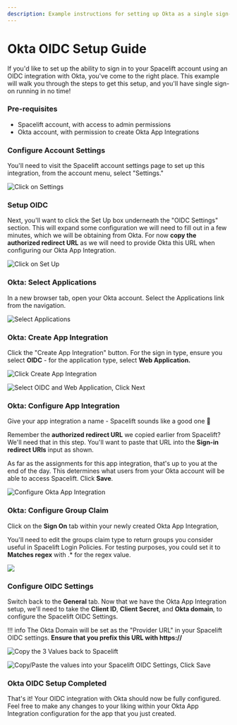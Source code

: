 ```yaml
---
description: Example instructions for setting up Okta as a single sign-on source via OIDC.
---
```


# Okta OIDC Setup Guide

If you'd like to set up the ability to sign in to your Spacelift account using an OIDC integration with Okta, you've come to the right place. This example will walk you through the steps to get this setup, and you'll have single sign-on running in no time!

### Pre-requisites

* Spacelift account, with access to admin permissions
* Okta account, with permission to create Okta App Integrations

### Configure Account Settings

You'll need to visit the Spacelift account settings page to set up this integration, from the account menu, select "Settings."

![Click on Settings](../../assets/screenshots/account-settings.png)

### Setup OIDC

Next, you'll want to click the Set Up box underneath the "OIDC Settings" section. This will expand some configuration we will need to fill out in a few minutes, which we will be obtaining from Okta. For now **copy the authorized redirect URL** as we will need to provide Okta this URL when configuring our Okta App Integration.

![Click on Set Up](../../assets/screenshots/1-setup-oidc.png)

### Okta: Select Applications

In a new browser tab, open your Okta account. Select the Applications link from the navigation.

![Select Applications](../../assets/screenshots/2-select-okta-applications.png)

### Okta: Create App Integration

Click the "Create App Integration" button. For the sign in type, ensure you select **OIDC** - for the application type, select **Web Application.**

![Click Create App Integration](../../assets/screenshots/3-create-app-integration.png)

![Select OIDC and Web Application, Click Next](../../assets/screenshots/4-create-app-integration-modal.png)

### Okta: Configure App Integration

Give your app integration a name - Spacelift sounds like a good one :clap:

Remember the **authorized redirect URL** we copied earlier from Spacelift? We'll need that in this step. You'll want to paste that URL into the **Sign-in redirect URIs** input as shown.

As far as the assignments for this app integration, that's up to you at the end of the day. This determines what users from your Okta account will be able to access Spacelift. Click **Save**.

![Configure Okta App Integration](../../assets/screenshots/5-configure-app-integration.png)

### Okta: Configure Group Claim

Click on the **Sign On** tab within your newly created Okta App Integration,&#x20;

You'll need to edit the groups claim type to return groups you consider useful in Spacelift Login Policies. For testing purposes, you could set it to **Matches regex** with .\* for the regex value.

![](../../assets/screenshots/8-okta-group-claims.png)

### Configure OIDC Settings

Switch back to the **General** tab. Now that we have the Okta App Integration setup, we'll need to take the **Client ID**, **Client Secret**, and **Okta domain**, to configure the Spacelift OIDC Settings.&#x20;

!!! info
    The Okta Domain will be set as the "Provider URL" in your Spacelift OIDC settings. **Ensure that you prefix this URL with https://**

![Copy the 3 Values back to Spacelift](../../assets/screenshots/6-configure-spacelift-oidc-settings.png)

![Copy/Paste the values into your Spacelift OIDC Settings, Click Save](../../assets/screenshots/7-configure-spacelift-oidc-settings-part-2.png)

### Okta OIDC Setup Completed

That's it! Your OIDC integration with Okta should now be fully configured. Feel free to make any changes to your liking within your Okta App Integration configuration for the app that you just created.

